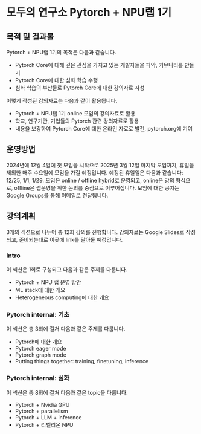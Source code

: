 # 모두의 연구소 Pytorch + NPU랩 1기
## 목적 및 결과물
Pytorch + NPU랩 1기의 목적은 다음과 같습니다.

- Pytorch Core에 대해 깊은 관심을 가지고 있는 개발자들을 파악, 커뮤니티를 만들기
- Pytorch Core에 대한 심화 학습 수행
- 심화 학습의 부산물로 Pytorch Core에 대한 강의자료 자성

이렇게 작성된 강의자료는 다음과 같이 활용됩니다.

- Pytorch + NPU랩 1기 online 모임의 강의자료로 활용
- 학교, 연구기관, 기업들의 Pytorch 관련 강의자료로 활용
- 내용을 보강하여 Pytorch Core에 대한 온라인 자료로 발전, pytorch.org에 기여

## 운영방법

2024년에 12월 4일에 첫 모임을 시작으로 2025년 3월 12일 마지막 모임까지, 휴일을 제외한 매주 수요일에 모임을 가질 예정입니다. 예정된 휴일일은 다음과 같습니다: 12/25, 1/1, 1/29. 모임은 online / offline hybrid로 운영되고, online은 강의 형식으로, offline은 랩운영을 위한 논의를 중심으로 이루어집니다. 모임에 대한 공지는 Google Groups를 통해 이메일로 전달됩니다.

## 강의계획
3개의 섹션으로 나누어 총 12회 강의롤 진행합니다. 강의자료는 Google Slides로 작성되고, 준비되는대로 이곳에 link를 달아둘 예정입니다.

### Intro
이 섹션은 1회로 구성되고 다음과 같은 주제를 다룹니다.

- Pytorch + NPU 랩 운영 방안
- ML stack에 대한 개요
- Heterogeneous computing에 대한 개요

### Pytorch internal: 기초
이 섹션은 총 3회에 걸쳐 다음과 같은 주제를 다룹니다.

- Pytorch에 대한 개요
- Pytorch eager mode
- Pytorch graph mode
- Putting things together: training, finetuning, inference

### Pytorch internal: 심화
이 섹션은 총 8회에 걸쳐 다음과 같은 topic을 다룹니다.

- Pytorch + Nvidia GPU
- Pytorch + parallelism
- Pytorch + LLM + inference
- Pytorch + 리벨리온 NPU
